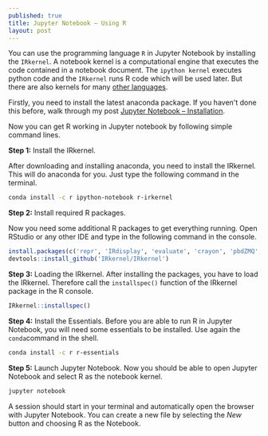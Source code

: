 ```yaml
---
published: true
title: Jupyter Notebook – Using R
layout: post
---
```


You can use the programming language `R` in Jupyter Notebook by installing the `IRkernel`.
A notebook kernel is a computational engine that executes the code contained in a notebook document. The `ipython kernel` executes python code and the `IRkernel` runs R code which will be used later. But there are also kernels for many [other languages](https://github.com/jupyter/jupyter/wiki/Jupyter-kernels).


Firstly, you need to install the latest anaconda package. If you haven't done this before, walk through my post [Jupyter Notebook – Installation](../Jupyter-Notebook-Installation).

Now you can get R working in Jupyter notebook by following simple command lines.

**Step 1:** Install the IRkernel.

After downloading and installing anaconda, you need to install the IRkernel. This will do anaconda for you. Just type the following command in the terminal.
```sh
conda install -c r ipython-notebook r-irkernel
```


**Step 2:** Install required R packages.

Now you need some additional R packages to get everything running. Open RStudio or any other IDE and type in the following command in the console.
```r
install.packages(c('repr', 'IRdisplay', 'evaluate', 'crayon', 'pbdZMQ', 'devtools', 'uuid', 'digest'))
devtools::install_github('IRkernel/IRkernel') 
```


**Step 3:** Loading the IRkernel.
After installing the packages, you have to load the IRkernel. Therefore call the `installspec()` function of the IRkernel package in the R console.
```r
IRkernel::installspec()
```


**Step 4:** Install the Essentials.
Before you are able to run R in Jupyter Notebook, you will need some essentials to be installed. Use again the `conda`command in the shell.
```sh
conda install -c r r-essentials
```


**Step 5:** Launch Jupyter Notebook.
Now you should be able to open Jupyter Notebook and select R as the notebook kernel.
```sh
jupyter notebook
```
A session should start in your terminal and automatically open the browser with Jupyter Notebook. You can create a new file by selecting the *New* button and choosing R as the Notebook.
